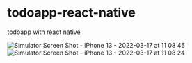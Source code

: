 # todoapp-react-native
todoapp with react native

![Simulator Screen Shot - iPhone 13 - 2022-03-17 at 11 08 45](https://user-images.githubusercontent.com/50713500/158767308-2ffacf66-79fe-497f-bd77-56ef0d6dc817.png)
![Simulator Screen Shot - iPhone 13 - 2022-03-17 at 11 08 24](https://user-images.githubusercontent.com/50713500/158767333-e5122067-9fa0-4643-a4a3-e78e88a762db.png)
